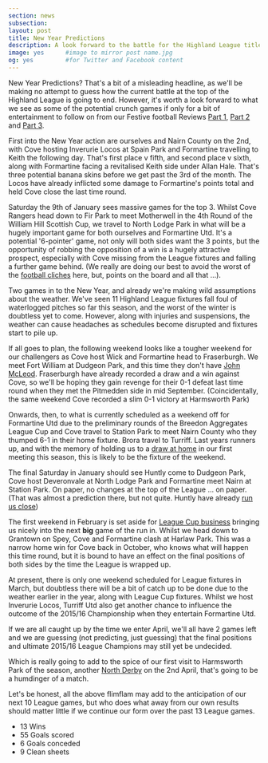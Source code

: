 ```yaml
---
section: news
subsection:
layout: post
title: New Year Predictions
description: A look forward to the battle for the Highland League title
image: yes      #image to mirror post name.jpg
og: yes         #for Twitter and Facebook content
---
```

New Year Predictions? That's a bit of a misleading headline, as we'll be making no attempt to guess how the current battle at the top of the Highland League is going to end. However, it's worth a look forward to what we see as some of the potential crunch games if only for a bit of entertainment to follow on from our Festive football Reviews [Part 1](/2015/12/29/hogmanay-review.html), [Part 2](/2015/12/30/hogmanay-review-2.html) and [Part 3](/2015/12/31/hogmanay-review-3.html).

First into the New Year action are ourselves and Nairn County on the 2nd, with Cove hosting Inverurie Locos at Spain Park and Formartine travelling to Keith the following day. That's first place v fifth, and second place v sixth, along with Formartine facing a revitalised Keith side under Allan Hale. That's three potential banana skins before we get past the 3rd of the month. The Locos have already inflicted some damage to Formartine's points total and held Cove close the last time round.

Saturday the 9th of January sees massive games for the top 3. Whilst Cove Rangers head down to Fir Park to meet Motherwell in the 4th Round of the William Hill Scottish Cup, we travel to North Lodge Park in what will be a hugely important game for both ourselves and Formartine Utd. It's a potential '6-pointer' game, not only will both sides want the 3 points, but the opportunity of robbing the opposition of a win is a hugely attractive prospect, especially with Cove missing from the League fixtures and falling a further game behind. (We really are doing our best to avoid the worst of the [football cliches](http://www.whoateallthepies.tv/lists/113876/15-downright-detestable-football-punditry-cliches.html) here, but, points on the board and all that ...).

Two games in to the New Year, and already we're making wild assumptions about the weather. We've seen 11 Highland League fixtures fall foul of waterlogged pitches so far this season, and the worst of the winter is doubtless yet to come. However, along with injuries and suspensions, the weather can cause headaches as schedules become disrupted and fixtures start to pile up.

If all goes to plan, the following weekend looks like a tougher weekend for our challengers as Cove host Wick and Formartine head to Fraserburgh. We meet Fort William at Dudgeon Park, and this time they don't have [John McLeod](/2015/11/17/john-macleod.html). Fraserburgh have already recorded a draw and a win against Cove, so we'll be hoping they gain revenge for their 0-1 defeat last time round when they met the Pitmedden side in mid September. (Coincidentally, the same weekend Cove recorded a slim 0-1 victory at Harmsworth Park)

Onwards, then, to what is currently scheduled as a weekend off for Formartine Utd due to the preliminary rounds of the Breedon Aggregates League Cup and Cove travel to Station Park to meet Nairn County who they thumped 6-1 in their home fixture. Brora travel to Turriff. Last years runners up, and with the memory of holding us to a [draw at home](/2015/10/05/turriff-home-report.html) in our first meeting this season, this is likely to be the fixture of the weekend.

The final Saturday in January should see Huntly come to Dudgeon Park, Cove host Deveronvale at North Lodge Park and Formartine meet Nairn at Station Park. On paper, no changes at the top of the League ... on paper. (That was almost a prediction there, but not quite. Huntly have already [run us close](/2015/10/07/huntly-away-report.html))

The first weekend in February is set aside for [League Cup business](/2015/12/17/league-cup-draw.html) bringing us nicely into the next **big** game of the run in. Whilst we head down to Grantown on Spey, Cove and Formartine clash at Harlaw Park. This was a narrow home win for Cove back in October, who knows what will happen this time round, but it is bound to have an effect on the final positions of both sides by the time the League is wrapped up.

At present, there is only one weekend scheduled for League fixtures in March, but doubtless there will be a bit of catch up to be done due to the weather earlier in the year, along with League Cup fixtures. Whilst we host Inverurie Locos, Turriff Utd also get another chance to influence the outcome of the 2015/16 Championship when they entertain Formartine Utd.

If we are all caught up by the time we enter April, we'll all have 2 games left and we are guessing (not predicting, just guessing) that the final positions and ultimate 2015/16 League Champions may still yet be undecided. 

Which is really going to add to the spice of our first visit to Harmsworth Park of the season, another [North Derby](/2015/11/12/wick-home-report.html) on the 2nd April, that's going to be a humdinger of a match.

Let's be honest, all the above flimflam may add to the anticipation of our next 10 League games, but who does what away from our own results should matter little if we continue our form over the past 13 League games.

 - 13 Wins
 - 55 Goals scored
 - 6 Goals conceded
 - 9 Clean sheets